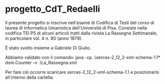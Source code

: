 # progetto_CdT_Redaelli
Il presente progetto si inscrive nell'esame di Codifica di Testi del corso di laurea di Informatica Umanistica dell'Università di Pisa.
Consiste nella codifica TEI P5 di alcuni articoli tratti dalla rivista La Rassegna Settimanale, in particolare vol. 4 n. 80 (anno 1879).

È stato svolto insieme a Gabriele Di Giulio.

Abbiamo validato con il comando:
java -cp .\xerces-2_12_2-xml-schema-1.1\* dom.Counter -v .\La_Rassegna.xml 

Per fare ciò occorre scaricare xerces-2_12_2-xml-schema-1.1 e posizionarlo all'interno della cartella.
